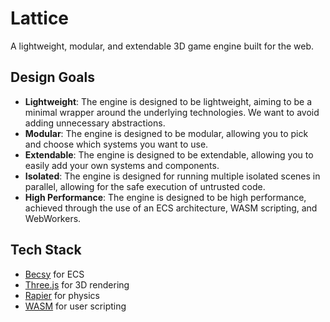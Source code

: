 # Lattice

A lightweight, modular, and extendable 3D game engine built for the web.

## Design Goals

- **Lightweight**: The engine is designed to be lightweight, aiming to be a minimal wrapper around the underlying technologies. We want to avoid adding unnecessary abstractions.
- **Modular**: The engine is designed to be modular, allowing you to pick and choose which systems you want to use.
- **Extendable**: The engine is designed to be extendable, allowing you to easily add your own systems and components.
- **Isolated**: The engine is designed for running multiple isolated scenes in parallel, allowing for the safe execution of untrusted code.
- **High Performance**: The engine is designed to be high performance, achieved through the use of an ECS architecture, WASM scripting, and WebWorkers.

## Tech Stack

- [Becsy](https://lastolivegames.github.io/becsy/guide/introduction.html) for ECS
- [Three.js](https://threejs.org/) for 3D rendering
- [Rapier](https://rapier.rs/) for physics
- [WASM](https://webassembly.org/) for user scripting
